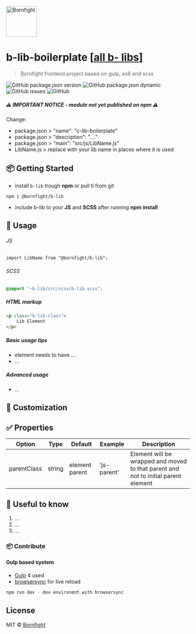 <a href="http://www.bornfight.com">
<img width="84px" src="https://www.bornfight.com/wp-content/themes/bf/static/ui/BF-sign-dark.svg?" title="Bornfight" alt="Bornfight">
</a>

# b-lib-boilerplate [[all b- libs](https://github.com/bornfight/b-lib-archive/)]
> Bornfight frontend project based on gulp, es6 and scss

![GitHub package.json version](https://img.shields.io/github/package-json/v/bornfight/b-creative?style=flat-square)
![GitHub package.json dynamic](https://img.shields.io/github/package-json/keywords/bornfight/b-creative?style=flat-square)
![GitHub issues](https://img.shields.io/github/issues/bornfight/b-creative?style=flat-square)
![GitHub](https://img.shields.io/github/license/bornfight/b-creative?style=flat-square)

##### ⚠ IMPORTANT NOTICE - module not yet published on npm ⚠
Change:
- package.json > "name": "c-lib-boilerplate"
- package.json > "description": "...."
- package.json > "main": "src/js/LibName.js"
- LibName.js > replace with your lib name in places where it is used

## 📦 Getting Started

- install `b-lib` trough __npm__ or pull ti from git

```
npm i @bornfight/b-lib
```

- include b-lib to your __JS__ and __SCSS__ after running __npm install__

## 🔨️ Usage 
###### JS
``` JS
import LibName from "@bornfight/b-lib";
```

###### SCSS
``` SCSS
@import "~b-lib/src/scss/b-lib.scss";
```

##### HTML markup

```HTML
<p class="b-lib-class">
    Lib Element
</p>
```

##### Basic usage tips
- element needs to have ...
- ...

##### Advanced usage
- ...
     
## 💎 Customization

## ✅ Properties

Option | Type | Default | Example | Description
------ | ---- | ------- | ------- | -----------
parentClass | string | element parent | 'js-parent' | Element will be wrapped and moved to that parent and not to initial parent element 

## 🚀 Useful to know

1. ...
2. ...
3. ...
   
### 📦 Contribute

#### Gulp based system 
 - [Gulp](https://gulpjs.com/) 4 used
 - [browsersync](https://browsersync.io/) for live reload
 
```bash
npm run dev - dev environent with browsersync
```

## License

MIT © [Bornfight](https://www.bornfight.com)
